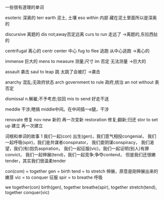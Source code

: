 

一些很有道理的单词

esoteric 深奥的 terr earth 泥土, 土壤 eso within  内部 藏在泥土里面所以是深奥的

discursive 离题的 dis not;away否定远离 curs to run 走远了 ->离题的,东拉西扯的

centrifugal 离心的 centr center 中心 fug to flee 逃跑 从中心逃跑 ->离心的

immense 巨大的 mens to measure 测量;尺寸 im 否定 无法测量 ->巨大的

assault 袭击 saul to leap 跳 太跳了会被打 ->袭击

anarchy 混乱;无政府状态 arch government to rule 政府,统治 an not without 表否定

dismissal n.解雇;不予考虑;驳回 mis to send
好走不送

meddle 干涉;瞎搞 middle中间。在中间插一e腿，干涉

renovate 修复 nov new 新的 再一次变新
restoration 修复;翻新;归还 stor to set up 建立 再一次建立  



词根和单词的故事 1
我们一起(con) 出生(gen)，我们意气相投congenial，
我们一起呼吸(spir)，我们是共谋者conspirator，
我们耍阴谋conspiracy，
我们渴望，我们(有)抱负aspiration，
我们一起征服(vic)，我们一起证明(别人)有罪convict，
我们一起伸展(tend)，我们一起竞争;争夺contend，
但是我们还很嫩tender，其实我们很温柔tender

con(com) = together
gen = birth
tend = to stretch 伸展，原意是刚伸展出来的嫩芽
vic = to conquer  征服 
spir = to breathe  呼吸

we together(con) birth(gen),
together breathe(spir),
together stretch(tend), together conquer(vic)  


